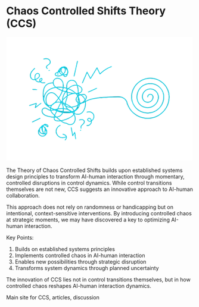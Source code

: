 # Chaos Controlled Shifts Theory (CCS)

![](images/rb_52815_500.png)

The Theory of Chaos Controlled Shifts builds upon established systems design principles to transform AI-human interaction through momentary, controlled disruptions in control dynamics. While control transitions themselves are not new, CCS suggests an innovative approach to AI-human collaboration.

This approach does not rely on randomness or handicapping but on intentional, context-sensitive interventions. By introducing controlled chaos at strategic moments, we may have discovered a key to optimizing AI-human interaction.

Key Points:

1. Builds on established systems principles
2. Implements controlled chaos in AI-human interaction
3. Enables new possibilities through strategic disruption
4. Transforms system dynamics through planned uncertainty

The innovation of CCS lies not in control transitions themselves, but in how controlled chaos reshapes AI-human interaction dynamics.

Main site for CCS, articles, discussion
